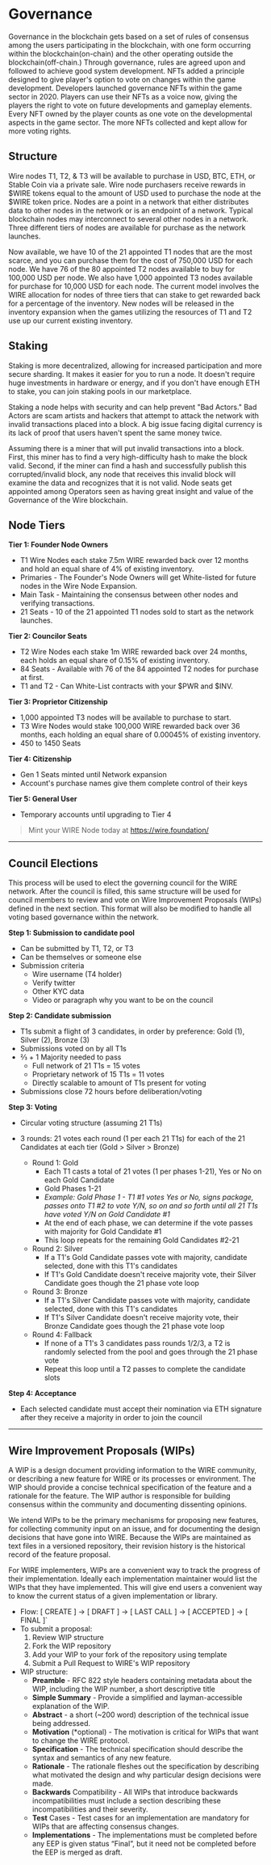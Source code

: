 Governance
==========
Governance in the blockchain gets based on a set of rules of consensus among the users participating in the blockchain, with one form occurring within the blockchain(on-chain) and the other operating outside the blockchain(off-chain.) Through governance, rules are agreed upon and followed to achieve good system development. NFTs added a principle designed to give player's option to vote on changes within the game development. Developers launched governance NFTs within the game sector in 2020. Players can use their NFTs as a voice now, giving the players the right to vote on future developments and gameplay elements. Every NFT owned by the player counts as one vote on the developmental aspects in the game sector. The more NFTs collected and kept allow for more voting rights.


Structure
---------

Wire nodes T1, T2, & T3 will be available to purchase in USD, BTC, ETH, or Stable Coin via a private sale. Wire node purchasers receive rewards in $WIRE tokens equal to the amount of USD used to purchase the node at the $WIRE token price. Nodes are a point in a network that either distributes data to other nodes in the network or is an endpoint of a network. Typical blockchain nodes may interconnect to several other nodes in a network. Three different tiers of nodes are available for purchase as the network launches.

Now available, we have 10 of the 21 appointed T1 nodes that are the most scarce, and you can purchase them for the cost of 750,000 USD for each node. We have 76 of the 80 appointed T2 nodes available to buy for 100,000 USD per node. We also have 1,000 appointed T3 nodes available for purchase for 10,000 USD for each node. The current model involves the WIRE allocation for nodes of three tiers that can stake to get rewarded back for a percentage of the inventory. New nodes will be released in the inventory expansion when the games utilizing the resources of T1 and T2 use up our current existing inventory.

Staking
-----

Staking is more decentralized, allowing for increased participation and more secure sharding. It makes it easier for you to run a node. It doesn't require huge investments in hardware or energy, and if you don't have enough ETH to stake, you can join staking pools in our marketplace.

Staking a node helps with security and can help prevent "Bad Actors." Bad Actors are scam artists and hackers that attempt to attack the network with invalid transactions placed into a block. A big issue facing digital currency is its lack of proof that users haven't spent the same money twice.

Assuming there is a miner that will put invalid transactions into a block. First, this miner has to find a very high-difficulty hash to make the block valid. Second, if the miner can find a hash and successfully publish this corrupted/invalid block, any node that receives this invalid block will examine the data and recognizes that it is not valid. Node seats get appointed among Operators seen as having great insight and value of the Governance of the Wire blockchain.

Node Tiers
-----

**Tier 1: Founder Node Owners**
* T1 Wire Nodes each stake 7.5m WIRE rewarded back over 12 months and hold an equal share of 4% of existing inventory. 
* Primaries - The Founder's Node Owners will get White-listed for future nodes in the Wire Node Expansion.
* Main Task - Maintaining the consensus between other nodes and verifying transactions.
* 21 Seats - 10 of the 21 appointed T1 nodes sold to start as the network launches.

**Tier 2: Councilor Seats**
* T2 Wire Nodes each stake 1m WIRE rewarded back over 24 months, each holds an equal share of 0.15% of existing inventory.
* 84 Seats - Available with 76 of the 84 appointed T2 nodes for purchase at first.
* T1 and T2 - Can White-List contracts with your $PWR and $INV.

**Tier 3: Proprietor Citizenship**
* 1,000 appointed T3 nodes will be available to purchase to start. 
* T3 Wire Nodes would stake 100,000 WIRE rewarded back over 36 months, each holding an equal share of 0.00045% of existing inventory. 
* 450 to 1450 Seats

**Tier 4: Citizenship**

* Gen 1 Seats minted until Network expansion 
* Account's purchase names give them complete control of their keys

**Tier 5: General User**

* Temporary accounts until upgrading to Tier 4

> Mint your WIRE Node today at https://wire.foundation/

---

## Council Elections

This process will be used to elect the governing council for the WIRE network. After the council is filled, this same structure will be used for council members to review and vote on Wire Improvement Proposals (WIPs) defined in the next section. This format will also be modified to handle all voting based governance within the network.

**Step 1: Submission to candidate pool**
- Can be submitted by T1, T2, or T3
- Can be themselves or someone else
- Submission criteria
    - Wire username (T4 holder)
    - Verify twitter 
    - Other KYC data
    - Video or paragraph why you want to be on the council

**Step 2: Candidate submission**
- T1s submit a flight of 3 candidates, in order by preference: Gold (1), Silver (2), Bronze (3)
- Submissions voted on by all T1s
- ⅔ + 1 Majority needed to pass
    - Full network of 21 T1s = 15 votes
    - Proprietary network of 15 T1s = 11 votes
    - Directly scalable to amount of T1s present for voting
- Submissions close 72 hours before deliberation/voting

**Step 3: Voting**
- Circular voting structure (assuming 21 T1s)
- 3 rounds: 21 votes each round (1 per each 21 T1s) for each of the 21 Candidates at each tier (Gold > Silver > Bronze)

    - Round 1: Gold
        - Each T1 casts a total of 21 votes (1 per phases 1-21), Yes or No on each Gold Candidate
        - Gold Phases 1-21    
        - *Example: Gold Phase 1 - T1 #1 votes Yes or No, signs package, passes onto T1 #2 to vote Y/N, so on and so forth until all 21 T1s have voted Y/N on Gold Candidate #1*
        - At the end of each phase, we can determine if the vote passes with majority for Gold Candidate #1
        - This loop repeats for the remaining Gold Candidates #2-21
    - Round 2: Silver
        - If a T1's Gold Candidate passes vote with majority, candidate selected, done with this T1's candidates
        - If T1's Gold Candidate doesn't receive majority vote, their Silver Candidate goes though the 21 phase vote loop
    - Round 3: Bronze
        - If a T1's Silver Candidate passes vote with majority, candidate selected, done with this T1's candidates
        - If T1's Silver Candidate doesn't receive majority vote, their Bronze Candidate goes though the 21 phase vote loop
    - Round 4: Fallback
        - If none of a T1's 3 candidates pass rounds 1/2/3, a T2 is randomly selected from the pool and goes through the 21 phase vote
        - Repeat this loop until a T2 passes to complete the candidate slots

**Step 4: Acceptance**
- Each selected candidate must accept their nomination via ETH signature after they receive a majority in order to join the council

---

## Wire Improvement Proposals (WIPs)

A WIP is a design document providing information to the WIRE community, or describing a new feature for WIRE or its processes or environment. The WIP should provide a concise technical specification of the feature and a rationale for the feature. The WIP author is responsible for building consensus within the community and documenting dissenting opinions.

We intend WIPs to be the primary mechanisms for proposing new features, for collecting community input on an issue, and for documenting the design decisions that have gone into WIRE. Because the WIPs are maintained as text files in a versioned repository, their revision history is the historical record of the feature proposal.

For WIRE implementers, WIPs are a convenient way to track the progress of their implementation. Ideally each implementation maintainer would list the WIPs that they have implemented. This will give end users a convenient way to know the current status of a given implementation or library.
- Flow: ​[ CREATE ] -> [ DRAFT ] -> [ LAST CALL ] -> [ ACCEPTED ] -> [ FINAL ]`
- To submit a proposal: 
    1. Review WIP structure
    2. Fork the WIP repository
    3. Add your WIP to your fork of the repository using template
    4. Submit a Pull Request to WIRE's WIP repository
- WIP structure:
    - **Preamble** - RFC 822 style headers containing metadata about the WIP, including the WIP number, a short descriptive title
    - **Simple Summary** - Provide a simplified and layman-accessible explanation of the WIP.
    - **Abstract** - a short (~200 word) description of the technical issue being addressed.
    - **Motivation** (*optional) - The motivation is critical for WIPs that want to change the WIRE protocol. 
    - **Specification** - The technical specification should describe the syntax and semantics of any new feature.
    - **Rationale** - The rationale fleshes out the specification by describing what motivated the design and why particular design decisions were made.
    - **Backwards** Compatibility - All WIPs that introduce backwards incompatibilities must include a section describing these incompatibilities and their severity.
    - **Test** Cases - Test cases for an implementation are mandatory for WIPs that are affecting consensus changes.
    - **Implementations** - The implementations must be completed before any EEP is given status “Final”, but it need not be completed before the EEP is merged as draft. 